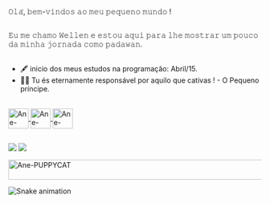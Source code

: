 𝙾𝚕𝚊́, 𝚋𝚎𝚖-𝚟𝚒𝚗𝚍𝚘𝚜 𝚊𝚘 𝚖𝚎𝚞 𝚙𝚎𝚚𝚞𝚎𝚗𝚘 𝚖𝚞𝚗𝚍𝚘 !
##
𝙴𝚞 𝚖𝚎 𝚌𝚑𝚊𝚖𝚘 𝚆𝚎𝚕𝚕𝚎𝚗 𝚎 𝚎𝚜𝚝𝚘𝚞 𝚊𝚚𝚞𝚒 𝚙𝚊𝚛𝚊 𝚕𝚑𝚎 𝚖𝚘𝚜𝚝𝚛𝚊𝚛 𝚞𝚖 𝚙𝚘𝚞𝚌𝚘 𝚍𝚊 𝚖𝚒𝚗𝚑𝚊 𝚓𝚘𝚛𝚗𝚊𝚍𝚊 𝚌𝚘𝚖𝚘 𝚙𝚊𝚍𝚊𝚠𝚊𝚗.
##
- 🖋 inicio dos meus estudos na programação: Abril/15.
- 👨‍⚕️ Tu és eternamente responsável por aquilo que cativas ! - O Pequeno príncipe.

<div align="center">
  <a href="https://github.com/WellenSilveira">

</div>
<div style="display: inline_block"><br>
 
  <img align="center" alt="Ane-HTML" height="40" width="40" src="https://cdn-user-icons.flaticon.com/67297/67297640/1648700797341.svg?token=exp=1649282070~hmac=b313d971a52fc4f0d8bced945b86b31b">
  <img align="center" alt="Ane-CSS" height="40" width="40" src="https://cdn-user-icons.flaticon.com/67297/67297640/1648701036582.svg?token=exp=1648701937~hmac=329e653b5f0006ecdc0793446103d2f9">
  <img align="center" alt="Ane-JAVASCRIPT" height="40" width="40" src="https://cdn-user-icons.flaticon.com/67297/67297640/1648700936606.svg?token=exp=1648701838~hmac=c327ae392b3f0714535556ce4f86200b">
  
</div>
  
 ##

<div> 
   
  <a href="https://www.instagram.com/wellensilveira._/" target="_blank"><img src="https://img.shields.io/badge/-Instagram-%23E4405F?style=for-the-badge&logo=instagram&logoColor=white" target="_blank"></a>
  <a href="https://www.linkedin.com/in/wellen-silveira-713b74196/" target="_blank"><img src="https://img.shields.io/badge/-LinkedIn-%230077B5?style=for-the-badge&logo=linkedin&logoColor=white" target="_blank"></a>
   
 <img align="center" alt="Ane-PUPPYCAT" height="40" width="800" src="https://64.media.tumblr.com/dd14c7bf8cd9d303c8bb61c7881f519b/32def0f415390453-c5/s640x960/2763bd379a536b7fcef54d25479549fdf8ee60ef.gifv">

  ![Snake animation](https://github.com/ThatianeDeboleto/ThatianeDeboleto/blob/output/github-contribution-grid-snake.svg)
  
</div>
